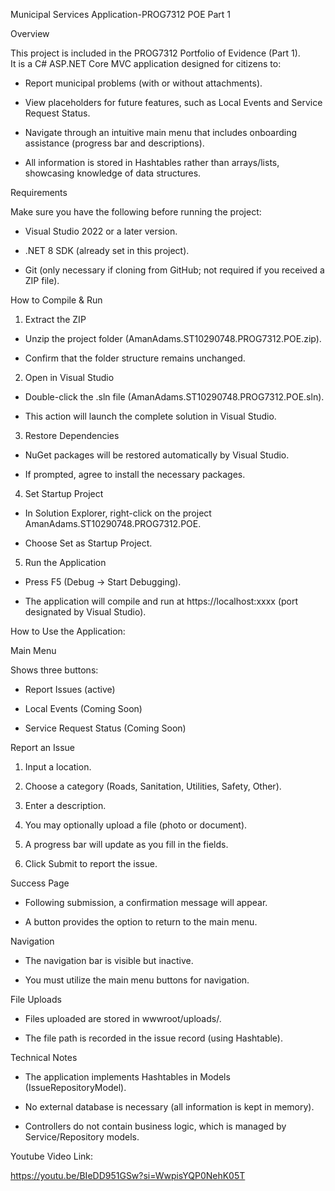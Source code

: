Municipal Services Application-PROG7312 POE Part 1  

Overview  


This project is included in the PROG7312 Portfolio of Evidence (Part 1).  
It is a C# ASP.NET Core MVC application designed for citizens to:  

- Report municipal problems (with or without attachments).
  
- View placeholders for future features, such as Local Events and Service Request Status.  

- Navigate through an intuitive main menu that includes onboarding assistance (progress bar and descriptions).  

- All information is stored in Hashtables rather than arrays/lists, showcasing knowledge of data structures.  


Requirements  

Make sure you have the following before running the project:  


- Visual Studio 2022 or a later version.  

- .NET 8 SDK (already set in this project).  

- Git (only necessary if cloning from GitHub; not required if you received a ZIP file).  


How to Compile & Run 


1. Extract the ZIP  

- Unzip the project folder (AmanAdams.ST10290748.PROG7312.POE.zip).  

- Confirm that the folder structure remains unchanged.  


2. Open in Visual Studio  

- Double-click the .sln file (AmanAdams.ST10290748.PROG7312.POE.sln).  

- This action will launch the complete solution in Visual Studio.  


3. Restore Dependencies  

- NuGet packages will be restored automatically by Visual Studio.  

- If prompted, agree to install the necessary packages.  


4. Set Startup Project  

- In Solution Explorer, right-click on the project AmanAdams.ST10290748.PROG7312.POE.  

- Choose Set as Startup Project.  


5. Run the Application  

- Press F5 (Debug → Start Debugging).  

- The application will compile and run at https://localhost:xxxx (port designated by Visual Studio).  


How to Use the Application:  


Main Menu  

Shows three buttons:  

- Report Issues (active)  

- Local Events (Coming Soon)  

- Service Request Status (Coming Soon)  


Report an Issue  

1. Input a location.  

2. Choose a category (Roads, Sanitation, Utilities, Safety, Other).  

3. Enter a description.  

4. You may optionally upload a file (photo or document).  

5. A progress bar will update as you fill in the fields.  

6. Click Submit to report the issue.  


Success Page  

- Following submission, a confirmation message will appear.  

- A button provides the option to return to the main menu.  


Navigation  

- The navigation bar is visible but inactive.  

- You must utilize the main menu buttons for navigation.  


File Uploads  

- Files uploaded are stored in wwwroot/uploads/.  

- The file path is recorded in the issue record (using Hashtable).  


Technical Notes  

- The application implements Hashtables in Models (IssueRepositoryModel).  

- No external database is necessary (all information is kept in memory).  

- Controllers do not contain business logic, which is managed by Service/Repository models.  


Youtube Video Link: 

https://youtu.be/BIeDD951GSw?si=WwpisYQP0NehK05T
